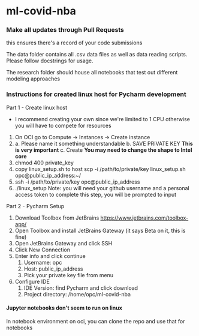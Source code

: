 # ml-covid-nba

### Make all updates through Pull Requests
this ensures there's a record of your code submissions

The data folder contains all .csv data files as well as data reading scripts. Please follow docstrings for usage.

The research folder should house all notebooks that test out different modeling approaches

### Instructions for created linux host for Pycharm development

Part 1 - Create linux host
* I recommend creating your own since we're limited to 1 CPU otherwise you will have to compete for resources
1. On OCI go to Compute -> Instances -> Create instance
2. a. Please name it something understandable
   b. SAVE PRIVATE KEY **This is very important**
   c. Create
       **You may need to change the shape to Intel core**
3. chmod 400 private_key
4. copy linux_setup.sh to host
   scp -i /path/to/private/key linux_setup.sh opc@public_ip_address:~/
5. ssh -i /path/to/private/key opc@public_ip_address
6. ./linux_setup
   Note: you will need your github username and a personal access token to complete this step, you will be prompted to input

Part 2 - Pycharm Setup
1. Download Toolbox from JetBrains https://www.jetbrains.com/toolbox-app/ 
2. Open Toolbox and install JetBrains Gateway (it says Beta on it, this is fine)
3. Open JetBrains Gateway and click SSH
4. Click New Connection
5. Enter info and click continue
   1. Username: opc
   2. Host: public_ip_address
   3. Pick your private key file from menu
6. Configure IDE
   1. IDE Version: find Pycharm and click download
   2. Project directory: /home/opc/ml-covid-nba

#### Jupyter notebooks don't seem to run on linux
In notebook environment on oci, you can clone the repo and use that for notebooks

